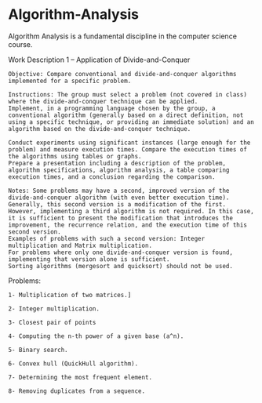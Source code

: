 # Algorithm-Analysis

 Algorithm Analysis is a fundamental discipline in the computer science course.


Work Description 1 – Application of Divide-and-Conquer

    Objective: Compare conventional and divide-and-conquer algorithms implemented for a specific problem.
    
    Instructions: The group must select a problem (not covered in class) where the divide-and-conquer technique can be applied.
    Implement, in a programming language chosen by the group, a conventional algorithm (generally based on a direct definition, not using a specific technique, or providing an immediate solution) and an algorithm based on the divide-and-conquer technique.
    
    Conduct experiments using significant instances (large enough for the problem) and measure execution times. Compare the execution times of the algorithms using tables or graphs.
    Prepare a presentation including a description of the problem, algorithm specifications, algorithm analysis, a table comparing execution times, and a conclusion regarding the comparison.
    
    Notes: Some problems may have a second, improved version of the divide-and-conquer algorithm (with even better execution time). Generally, this second version is a modification of the first. However, implementing a third algorithm is not required. In this case, it is sufficient to present the modification that introduces the improvement, the recurrence relation, and the execution time of this second version.
    Examples of problems with such a second version: Integer multiplication and Matrix multiplication.
    For problems where only one divide-and-conquer version is found, implementing that version alone is sufficient.
    Sorting algorithms (mergesort and quicksort) should not be used.

Problems:

    1- Multiplication of two matrices.]
    
    2- Integer multiplication.
    
    3- Closest pair of points
    
    4- Computing the n-th power of a given base (a^n).
    
    5- Binary search.
    
    6- Convex hull (QuickHull algorithm).
    
    7- Determining the most frequent element.
    
    8- Removing duplicates from a sequence.


    

